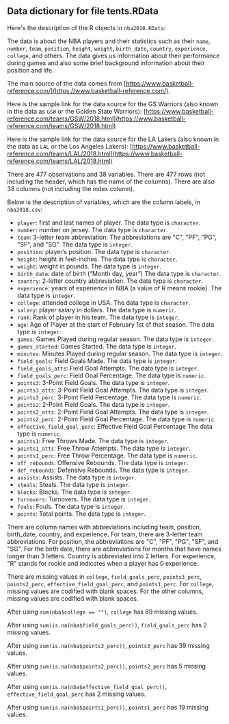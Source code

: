 ## Data dictionary for file tents.RData

Here's the description of the R objects in `nba2018.RData`:


The data is about the NBA players and their statistics such as their 
`name`, `number`, `team`, `position`, `height`, `weight`, `birth_date`, 
`country`, `experience`, `college`, and others. The data gives us 
information about their performance during games and also some brief 
background information about their position and life.

The main source of the data comes from 
[https://www.basketball-reference.com/](https://www.basketball-reference.com/).

Here is the sample link for the data source for the GS Warriors (also known 
in the data as `GSW` or the Golden State Warriors): 
[https://www.basketball-reference.com/teams/GSW/2018.html](https://www.basketball-reference.com/teams/GSW/2018.html)

Here is the sample link for the data source for the LA Lakers (also known in 
the data as `LAL` or the Los Angeles Lakers):
[https://www.basketball-reference.com/teams/LAL/2018.html](https://www.basketball-reference.com/teams/LAL/2018.html)


There are 477 observations and 38 variables. There are 477 rows (not 
including the header, which has the name of the columns). There are also 38 
columns (not including the index column).

Below is the description of variables, which are the column labels, in `nba2018.csv`:

 - `player`: first and last names of player. The data type is `character`.
 - `number`: number on jersey. The data type is `character`.
 - `team`: 3-letter team abbreviation. The abbreviations are "C", "PF", "PG", "SF", and "SG". The data type is `integer`.
 - `position`: player’s position. The data type is `character`.
 - `height`: height in feet-inches. The data type is `character`.
 - `weight`: weight in pounds. The data type is `integer`.
 - `birth_date`: date of birth (“Month day, year”) The data type is `character`.
 - `country`: 2-letter country abbreviation. The data type is `character`.
 - `experience`: years of experience in NBA (a value of R means rookie). The data type is `integer`.
 - `college`: attended college in USA. The data type is `character`.
 - `salary`: player salary in dollars. The data type is `numeric`.
 - `rank`: Rank of player in his team. The data type is `integer`.
 - `age`: Age of Player at the start of February 1st of that season. The data type is `integer`.
 - `games`: Games Played during regular season. The data type is `integer`.
 - `games_started`: Games Started. The data type is `integer`.
 - `minutes`: Minutes Played during regular season. The data type is `integer`.
 - `field_goals`: Field Goals Made. The data type is `integer`.
 - `field_goals_atts`: Field Goal Attempts. The data type is `integer`.
 - `field_goals_perc`: Field Goal Percentage. The data type is `numeric`.
 - `points3`: 3-Point Field Goals. The data type is `integer`.
 - `points3_atts`: 3-Point Field Goal Attempts. The data type is `integer`.
 - `points3_perc`: 3-Point Field Percentage. The data type is `numeric`.
 - `points2`: 2-Point Field Goals. The data type is `integer`.
 - `points2_atts`: 2-Point Field Goal Attempts. The data type is `integer`.
 - `points2_perc`: 2-Point Field Goal Percentage. The data type is `numeric`.
 - `effective_field_goal_perc`: Effective Field Goal Percentage The data type is `numeric`.
 - `points1`: Free Throws Made. The data type is `integer`.
 - `points1_atts`: Free Throw Attempts. The data type is `integer`.
 - `points1_perc`: Free Throw Percentage. The data type is `numeric`.
 - `off_rebounds`: Offensive Rebounds. The data type is `integer`.
 - `def_rebounds`: Defensive Rebounds. The data type is `integer`.
 - `assists`: Assists. The data type is `integer`.
 - `steals`: Steals. The data type is `integer`.
 - `blocks`: Blocks. The data type is `integer`.
 - `turnovers`: Turnovers. The data type is `integer`.
 - `fouls`: Fouls. The data type is `integer`.
 - `points`: Total points. The data type is `integer`.
 

There are column names with abbreviations including team, position, 
birth_date, country, and experience. For team, there are 3-letter team 
abbreviations. For position, the abbreviations are "C", "PF", "PG", "SF", 
and "SG". For the birth date, there are abbreviations for months that have 
names longer than 3 letters. Country is abbreviated into 2 letters. For 
experience, "R" stands for rookie and indicates when a player has 0 
experience.

There are missing values in `college`, `field_goals_perc`, `points3_perc`, `points2_perc`, `effective_field_goal_perc`, and `points1_perc`. For `college`, missing values are codified with blank spaces. For the other columns, missing values are codified with blank spaces.

After using `sum(nba$college == "")`,
`college` has 89 missing values.

After using `sum(is.na(nba$field_goals_perc))`,
`field_goals_perc` has 2 missing values.

After using `sum(is.na(nba$points3_perc))`,
`points3_perc` has 39 missing values.

After using `sum(is.na(nba$points2_perc))`,
`points2_perc` has 5 missing values.

After using `sum(is.na(nba$effective_field_goal_perc))`,
`effective_field_goal_perc` has 2 missing values.

After using `sum(is.na(nba$points1_perc))`, 
`points1_perc` has 19 missing values.